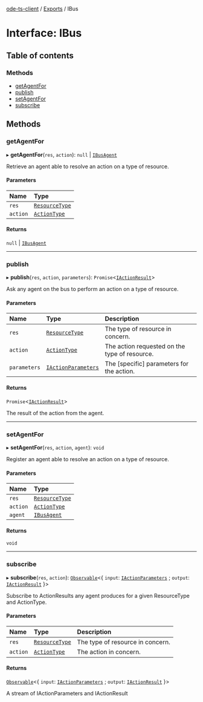 [ode-ts-client](../README.md) / [Exports](../modules.md) / IBus

# Interface: IBus

## Table of contents

### Methods

- [getAgentFor](IBus.md#getagentfor)
- [publish](IBus.md#publish)
- [setAgentFor](IBus.md#setagentfor)
- [subscribe](IBus.md#subscribe)

## Methods

### getAgentFor

▸ **getAgentFor**(`res`, `action`): ``null`` \| [`IBusAgent`](IBusAgent.md)

Retrieve an agent able to resolve an action on a type of resource.

#### Parameters

| Name | Type |
| :------ | :------ |
| `res` | [`ResourceType`](../modules.md#resourcetype) |
| `action` | [`ActionType`](../modules.md#actiontype) |

#### Returns

``null`` \| [`IBusAgent`](IBusAgent.md)

___

### publish

▸ **publish**(`res`, `action`, `parameters`): `Promise`<[`IActionResult`](IActionResult.md)\>

Ask any agent on the bus to perform an action on a type of resource.

#### Parameters

| Name | Type | Description |
| :------ | :------ | :------ |
| `res` | [`ResourceType`](../modules.md#resourcetype) | The type of resource in concern. |
| `action` | [`ActionType`](../modules.md#actiontype) | The action requested on the type of resource. |
| `parameters` | [`IActionParameters`](IActionParameters.md) | The [specific] parameters for the action. |

#### Returns

`Promise`<[`IActionResult`](IActionResult.md)\>

The result of the action from the agent.

___

### setAgentFor

▸ **setAgentFor**(`res`, `action`, `agent`): `void`

Register an agent able to resolve an action on a type of resource.

#### Parameters

| Name | Type |
| :------ | :------ |
| `res` | [`ResourceType`](../modules.md#resourcetype) |
| `action` | [`ActionType`](../modules.md#actiontype) |
| `agent` | [`IBusAgent`](IBusAgent.md) |

#### Returns

`void`

___

### subscribe

▸ **subscribe**(`res`, `action`): [`Observable`](../classes/RxJS.Observable.md)<{ `input`: [`IActionParameters`](IActionParameters.md) ; `output`: [`IActionResult`](IActionResult.md)  }\>

Subscribe to ActionResults any agent produces for a given ResourceType and ActionType.

#### Parameters

| Name | Type | Description |
| :------ | :------ | :------ |
| `res` | [`ResourceType`](../modules.md#resourcetype) | The type of resource in concern. |
| `action` | [`ActionType`](../modules.md#actiontype) | The action in concern. |

#### Returns

[`Observable`](../classes/RxJS.Observable.md)<{ `input`: [`IActionParameters`](IActionParameters.md) ; `output`: [`IActionResult`](IActionResult.md)  }\>

A stream of IActionParameters and IActionResult
